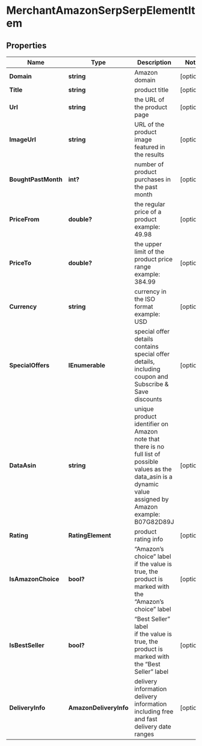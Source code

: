 # MerchantAmazonSerpSerpElementItem


## Properties

| Name | Type | Description | Notes |
|------------ | ------------- | ------------- | -------------|
**Domain** | **string** | Amazon domain |[optional]|
**Title** | **string** | product title |[optional]|
**Url** | **string** | the URL of the product page |[optional]|
**ImageUrl** | **string** | URL of the product image featured in the results |[optional]|
**BoughtPastMonth** | **int?** | number of product purchases in the past month |[optional]|
**PriceFrom** | **double?** | the regular price of a product<br>example:<br>49.98 |[optional]|
**PriceTo** | **double?** | the upper limit of the product price range<br>example:<br>384.99 |[optional]|
**Currency** | **string** | currency in the ISO format<br>example:<br>USD |[optional]|
**SpecialOffers** | **IEnumerable<string>** | special offer details<br>contains special offer details, including coupon and Subscribe & Save discounts |[optional]|
**DataAsin** | **string** | unique product identifier on Amazon<br>note that there is no full list of possible values as the data_asin is a dynamic value assigned by Amazon<br>example:<br>B07G82D89J |[optional]|
**Rating** | **RatingElement** | product rating info |[optional]|
**IsAmazonChoice** | **bool?** | “Amazon’s choice” label<br>if the value is true, the product is marked with the “Amazon’s choice” label |[optional]|
**IsBestSeller** | **bool?** | “Best Seller” label<br>if the value is true, the product is marked with the “Best Seller” label |[optional]|
**DeliveryInfo** | **AmazonDeliveryInfo** | delivery information<br>delivery information including free and fast delivery date ranges |[optional]|
